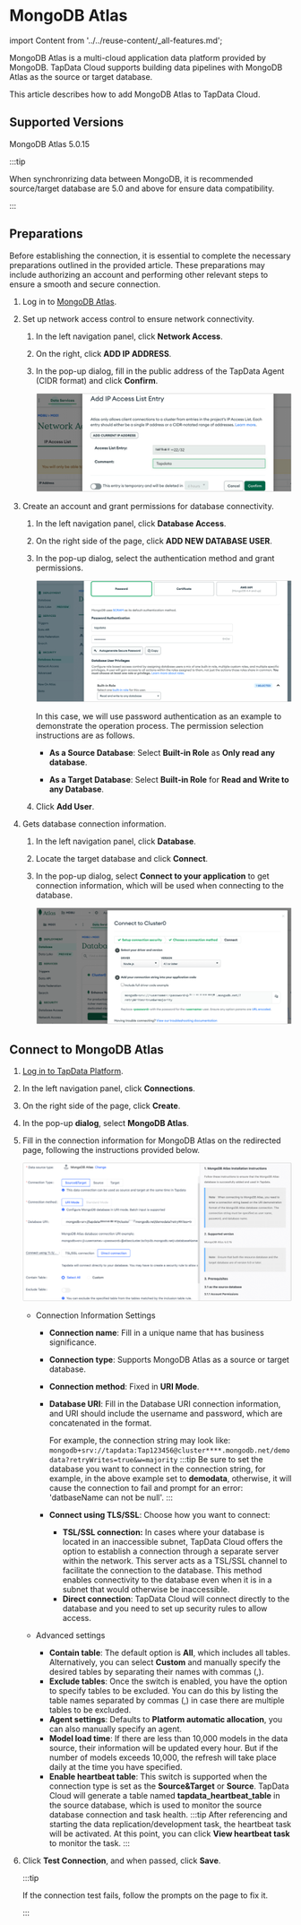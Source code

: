 # MongoDB Atlas

import Content from '../../reuse-content/_all-features.md';

<Content />

MongoDB Atlas is a multi-cloud application data platform provided by MongoDB. TapData Cloud supports building data pipelines with MongoDB Atlas as the source or target database.

This article describes how to add MongoDB Atlas to TapData Cloud.


## Supported Versions

MongoDB Atlas 5.0.15

:::tip

When synchronrizing data between MongoDB, it is recommended source/target database are 5.0 and above for ensure data compatibility.

:::

## Preparations

Before establishing the connection, it is essential to complete the necessary preparations outlined in the provided article. These preparations may include authorizing an account and performing other relevant steps to ensure a smooth and secure connection.

1. Log in to [MongoDB Atlas](https://cloud.mongodb.com/v2).

2. Set up network access control to ensure network connectivity.

   1. In the left navigation panel, click **Network Access**.

   2. On the right, click **ADD IP ADDRESS**.

   3. In the pop-up dialog, fill in the public address of the TapData Agent (CIDR format) and click **Confirm**.

      ![Set Network Whitelist](../../images/atlas_add_ip_address.png)

3. Create an account and grant permissions for database connectivity.

   1. In the left navigation panel, click **Database Access**.

   2. On the right side of the page, click **ADD NEW DATABASE USER**.

   3. In the pop-up dialog, select the authentication method and grant permissions.

      ![Create an account and authorize](../../images/atlas_create_user.png)

      In this case, we will use password authentication as an example to demonstrate the operation process. The permission selection instructions are as follows.

      * **As a Source Database**: Select **Built-in Role** as **Only read any database**.

      * **As a Target Database**: Select **Built-in Role** for **Read and Write to any Database**.

   4. Click **Add User**.

4. Gets database connection information.

   1. In the left navigation panel, click **Database**.

   2. Locate the target database and click **Connect**.

   3. In the pop-up dialog, select **Connect to your application** to get connection information, which will be used when connecting to the database.

      ![Get Connection Information](../../images/atlas_obtain_connection.png)

## Connect to MongoDB Atlas

1. [Log in to TapData Platform](../../user-guide/log-in.md).

2. In the left navigation panel, click **Connections**.

3. On the right side of the page, click **Create**.

4. In the pop-up **dialog**, select **MongoDB Atlas**.

5. Fill in the connection information for MongoDB Atlas on the redirected page, following the instructions provided below.

   ![MongoDB Connection Example](../../images/mongodb_atlas_connection_setting.png)

   * Connection Information Settings

      * **Connection name**: Fill in a unique name that has business significance.

      * **Connection type**: Supports MongoDB Atlas as a source or target database.

      * **Connection method**: Fixed in **URI Mode**.

      * **Database URI**: Fill in the Database URI connection information, and URI should include the username and password, which are concatenated in the format.

        For example, the connection string may look like: ` mongodb+srv://tapdata:Tap123456@cluster****.mongodb.net/demodata?retryWrites=true&w=majority`
        :::tip
        Be sure to set the database you want to connect in the connection string, for example, in the above example set to **demodata**, otherwise, it will cause the connection to fail and prompt for an error: 'datbaseName can not be null'.
        :::

      * **Connect using TLS/SSL**: Choose how you want to connect:

         * **TSL/SSL connection:** In cases where your database is located in an inaccessible subnet, TapData Cloud offers the option to establish a connection through a separate server within the network. This server acts as a TSL/SSL channel to facilitate the connection to the database. This method enables connectivity to the database even when it is in a subnet that would otherwise be inaccessible.
         * **Direct connection**: TapData Cloud will connect directly to the database and you need to set up security rules to allow access.

   * Advanced settings
      * **Contain table**: The default option is **All**, which includes all tables. Alternatively, you can select **Custom** and manually specify the desired tables by separating their names with commas (,).
      * **Exclude tables**: Once the switch is enabled, you have the option to specify tables to be excluded. You can do this by listing the table names separated by commas (,) in case there are multiple tables to be excluded.
      * **Agent settings**: Defaults to **Platform automatic allocation**, you can also manually specify an agent.
      * **Model load time**: If there are less than 10,000 models in the data source, their information will be updated every hour. But if the number of models exceeds 10,000, the refresh will take place daily at the time you have specified.
      * **Enable heartbeat table**: This switch is supported when the connection type is set as the **Source&Target** or **Source**. TapData Cloud will generate a table named **tapdata_heartbeat_table** in the source database, which is used to monitor the source database connection and task health.
        :::tip
        After referencing and starting the data replication/development task, the heartbeat task will be activated. At this point, you can click **View heartbeat task** to monitor the task.
        :::

6. Click **Test Connection**, and when passed, click **Save**.

   :::tip

   If the connection test fails, follow the prompts on the page to fix it.

   :::
